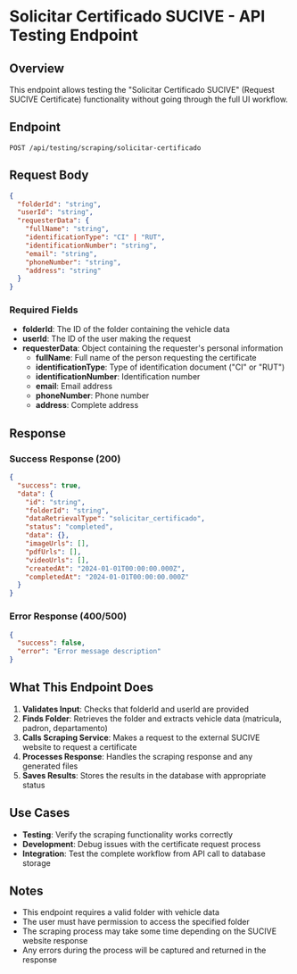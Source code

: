 # Solicitar Certificado SUCIVE - API Testing Endpoint

## Overview
This endpoint allows testing the "Solicitar Certificado SUCIVE" (Request SUCIVE Certificate) functionality without going through the full UI workflow.

## Endpoint
```
POST /api/testing/scraping/solicitar-certificado
```

## Request Body
```json
{
  "folderId": "string",
  "userId": "string",
  "requesterData": {
    "fullName": "string",
    "identificationType": "CI" | "RUT",
    "identificationNumber": "string",
    "email": "string",
    "phoneNumber": "string",
    "address": "string"
  }
}
```

### Required Fields
- **folderId**: The ID of the folder containing the vehicle data
- **userId**: The ID of the user making the request
- **requesterData**: Object containing the requester's personal information
  - **fullName**: Full name of the person requesting the certificate
  - **identificationType**: Type of identification document ("CI" or "RUT")
  - **identificationNumber**: Identification number
  - **email**: Email address
  - **phoneNumber**: Phone number
  - **address**: Complete address

## Response

### Success Response (200)
```json
{
  "success": true,
  "data": {
    "id": "string",
    "folderId": "string",
    "dataRetrievalType": "solicitar_certificado",
    "status": "completed",
    "data": {},
    "imageUrls": [],
    "pdfUrls": [],
    "videoUrls": [],
    "createdAt": "2024-01-01T00:00:00.000Z",
    "completedAt": "2024-01-01T00:00:00.000Z"
  }
}
```

### Error Response (400/500)
```json
{
  "success": false,
  "error": "Error message description"
}
```

## What This Endpoint Does
1. **Validates Input**: Checks that folderId and userId are provided
2. **Finds Folder**: Retrieves the folder and extracts vehicle data (matricula, padron, departamento)
3. **Calls Scraping Service**: Makes a request to the external SUCIVE website to request a certificate
4. **Processes Response**: Handles the scraping response and any generated files
5. **Saves Results**: Stores the results in the database with appropriate status

## Use Cases
- **Testing**: Verify the scraping functionality works correctly
- **Development**: Debug issues with the certificate request process
- **Integration**: Test the complete workflow from API call to database storage

## Notes
- This endpoint requires a valid folder with vehicle data
- The user must have permission to access the specified folder
- The scraping process may take some time depending on the SUCIVE website response
- Any errors during the process will be captured and returned in the response 